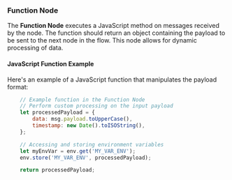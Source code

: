 ### Function Node

The **Function Node** executes a JavaScript method on messages received by the node. The function should return an object containing the payload to be sent to the next node in the flow. This node allows for dynamic processing of data.

#### JavaScript Function Example

Here's an example of a JavaScript function that manipulates the payload format:

```javascript
    // Example function in the Function Node
    // Perform custom processing on the input payload
    let processedPayload = {
        data: msg.payload.toUpperCase(),
        timestamp: new Date().toISOString(),
    };

    // Accessing and storing environment variables
    let myEnvVar = env.get('MY_VAR_ENV');
    env.store('MY_VAR_ENV', processedPayload);

    return processedPayload;
